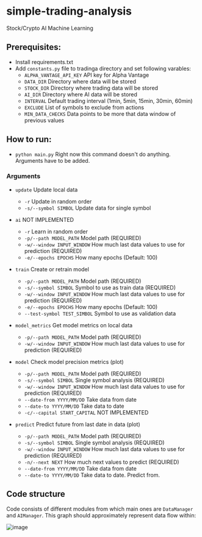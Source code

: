 # simple-trading-analysis
Stock/Crypto AI Machine Learning

## Prerequisites:
- Install requirements.txt
- Add `constants.py` file to tradinga directory and set following varables:
  - `ALPHA_VANTAGE_API_KEY` API key for Alpha Vantage
  - `DATA_DIR` Directory where data will be stored
  - `STOCK_DIR` Directory where trading data will be stored
  - `AI_DIR` Directory where AI data will be stored
  - `INTERVAL` Default trading interval (1min, 5min, 15min, 30min, 60min)
  - `EXCLUDE` List of symbols to exclude from actions
  - `MIN_DATA_CHECKS` Data points to be more that data window of previous values

## How to run:
- `python main.py` Right now this command doesn't do anything. Arguments have to be added.

### Arguments
- `update` Update local data
  - `-r` Update in random order
  - `-s/--symbol SIMBOL` Update data for single symbol

- `ai` NOT IMPLEMENTED
  - `-r` Learn in random order
  - `-p/--path MODEL_PATH` Model path (REQUIRED)
  - `-w/--window INPUT_WINDOW` How much last data values to use for prediction (REQUIRED)
  - `-e/--epochs EPOCHS` How many epochs (Default: 100)

- `train` Create or retrain model
  - `-p/--path MODEL_PATH` Model path (REQUIRED)
  - `-s/--symbol SIMBOL` Symbol to use as train data (REQUIRED)
  - `-w/--window INPUT_WINDOW` How much last data values to use for prediction (REQUIRED)
  - `-e/--epochs EPOCHS` How many epochs (Default: 100)
  - `--test-symbol TEST_SIMBOL` Symbol to use as validation data

- `model_metrics` Get model metrics on local data
  - `-p/--path MODEL_PATH` Model path (REQUIRED)
  - `-w/--window INPUT_WINDOW` How much last data values to use for prediction (REQUIRED)

- `model` Check model precision metrics (plot)
  - `-p/--path MODEL_PATH` Model path (REQUIRED)
  - `-s/--symbol SIMBOL` Single symbol analysis (REQUIRED)
  - `-w/--window INPUT_WINDOW` How much last data values to use for prediction (REQUIRED)
  - `--date-from YYYY/MM/DD` Take data from date
  - `--date-to YYYY/MM/DD` Take data to date
  - `-c/--capital START_CAPITAL` NOT IMPLEMENTED

- `predict` Predict future from last date in data (plot)
  - `-p/--path MODEL_PATH` Model path (REQUIRED)
  - `-s/--symbol SIMBOL` Single symbol analysis (REQUIRED)
  - `-w/--window INPUT_WINDOW` How much last data values to use for prediction (REQUIRED)
  - `-n/--next NEXT` How much next values to predict (REQUIRED)
  - `--date-from YYYY/MM/DD` Take data from date
  - `--date-to YYYY/MM/DD` Take data to date. Predict from.

## Code structure
Code consists of different modules from which main ones are `DataManager` and `AIManager`.
This graph should approximately represent data flow within:

![image](https://user-images.githubusercontent.com/64271878/234019715-df74c364-21db-4cd7-923a-4640626fb39c.png)
